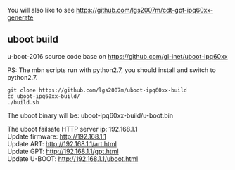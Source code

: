 You will also like to see https://github.com/lgs2007m/cdt-gpt-ipq60xx-generate

## uboot build 
u-boot-2016 source code base on https://github.com/gl-inet/uboot-ipq60xx

PS: The mbn scripts run with python2.7, you should install and switch to python2.7.
```
git clone https://github.com/lgs2007m/uboot-ipq60xx-build
cd uboot-ipq60xx-build/
./build.sh
```

The uboot binary will be: uboot-ipq60xx-build/u-boot.bin

The uboot failsafe HTTP server ip: 192.168.1.1  
Update firmware: http://192.168.1.1  
Update ART: http://192.168.1.1/art.html  
Update GPT: http://192.168.1.1/gpt.html  
Update U-BOOT: http://192.168.1.1/uboot.html  
